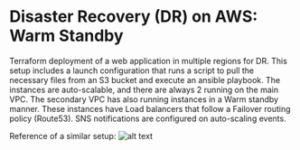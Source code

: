 # Disaster Recovery (DR) on AWS: Warm Standby

Terraform deployment of a web application in multiple regions for DR. This setup includes a launch configuration that runs a script to pull the necessary files from an S3 bucket and execute an ansible playbook. The instances are auto-scalable, and there are always 2 running on the main VPC. The secondary VPC has also running instances in a Warm standby manner. These instances have Load balancers that follow a Failover routing policy (Route53). SNS notifications are configured on auto-scaling events. 

Reference of a similar setup:
![alt text](https://user-images.githubusercontent.com/86983374/267150536-07e84c45-16cf-4280-9fb5-956bc4f6e320.png)
